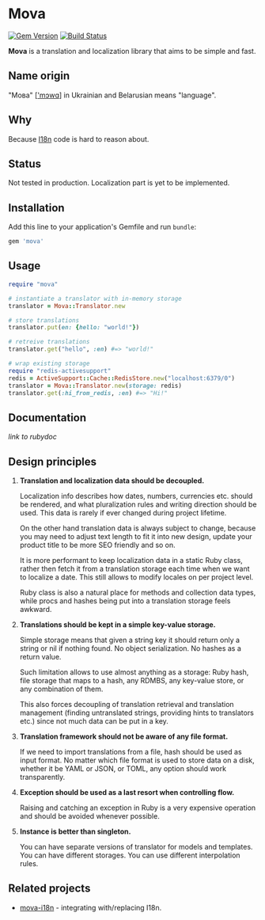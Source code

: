 # Mova

[![Gem Version](https://badge.fury.io/rb/mova.svg)](http://badge.fury.io/rb/mova)
[![Build Status](https://travis-ci.org/mova-rb/mova.svg?branch=master)](https://travis-ci.org/mova-rb/mova)

**Mova** is a translation and localization library that aims to be simple and fast.

## Name origin

"Мова" [['mɔwɑ][mova-pronounce]] in Ukrainian and Belarusian means "language".

## Why

Because [I18n][i18n] code is hard to reason about.

## Status

Not tested in production. Localization part is yet to be implemented.

## Installation

Add this line to your application's Gemfile and run `bundle`:

```ruby
gem 'mova'
```

## Usage

```ruby
require "mova"

# instantiate a translator with in-memory storage
translator = Mova::Translator.new

# store translations
translator.put(en: {hello: "world!"})

# retreive translations
translator.get("hello", :en) #=> "world!"

# wrap existing storage
require "redis-activesupport"
redis = ActiveSupport::Cache::RedisStore.new("localhost:6379/0")
translator = Mova::Translator.new(storage: redis)
translator.get(:hi_from_redis, :en) #=> "Hi!"
```

## Documentation

*link to rubydoc*

## Design principles

1.  **Translation and localization data should be decoupled.**

    Localization info describes how dates, numbers, currencies etc. should be rendered,
and what pluralization rules and writing direction should be used. This data is rarely if ever
changed during project lifetime.

    On the other hand translation data is always subject to change, because you may need to
adjust text length to fit it into new design, update your product title to be more SEO friendly
and so on.

    It is more performant to keep localization data in a static Ruby class, rather then
fetch it from a translation storage each time when we want to localize a date. This still
allows to modify locales on per project level.

    Ruby class is also a natural place for methods and collection data types, while procs and hashes
being put into a translation storage feels awkward.

2.  **Translations should be kept in a simple key-value storage.**

    Simple storage means that given a string key it should return only a string or
nil if nothing found. No object serialization. No hashes as a return value.

    Such limitation allows to use almost anything as a storage: Ruby hash, file storage that maps
to a hash, any RDMBS, any key-value store, or any combination of them.

    This also forces decoupling of translation retrieval and translation management (finding
untranslated strings, providing hints to translators etc.) since not much data can be put in a key.

3.  **Translation framework should not be aware of any file format.**

    If we need to import translations from a file, hash should be used as input format. No matter
which file format is used to store data on a disk, whether it be YAML or JSON, or TOML, any option
should work transparently.

4.  **Exception should be used as a last resort when controlling flow.**

    Raising and catching an exception in Ruby is a very expensive operation and should be avoided
whenever possible.

5.  **Instance is better than singleton.**

    You can have separate versions of translator for models and templates. You can have different
storages. You can use different interpolation rules.

## Related projects

* [mova-i18n][mova-i18n] - integrating with/replacing I18n.

[mova-pronounce]: http://upload.wikimedia.org/wikipedia/commons/f/ff/Uk-%D0%BC%D0%BE%D0%B2%D0%B0.ogg
[mova-i18n]: https://github.com/mova-rb/mova-i18n
[i18n]: https://github.com/svenfuchs/i18n
